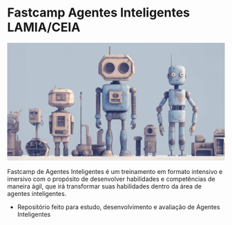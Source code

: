# Fastcamp Agentes Inteligentes LAMIA/CEIA

![AI AGENT - Founded in Google](aula/Agents-streamlit/trip_planner_agent/images/agent.png)

Fastcamp de Agentes Inteligentes é um treinamento em formato intensivo e imersivo com o propósito de desenvolver habilidades e competências de maneira ágil, que irá transformar suas habilidades dentro da área de agentes inteligentes.

- Repositório feito para estudo, desenvolvimento e avaliação de Agentes Inteligentes
